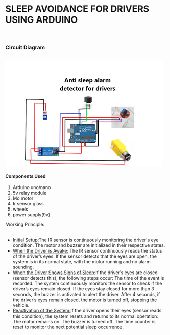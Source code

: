 <h1>SLEEP AVOIDANCE FOR DRIVERS USING ARDUINO</h1><br>
<h3>Circuit Diagram</h3>
<br>
<img src="antisleep.png" alt="circuit diagram" />

<div id="components">
<h4>Components Used</h4>
<ol>
<li>Arduino uno/nano</li>
<li>5v relay module</li>
<li>Mo motor</li>
<li>Ir sensor glass</li>
<li>wheels</li>
<li>power supply(9v)</li>
</ol>
</div>

<div class="working">
<p>
<legend>Working Principle:</legend><br>
<ul>
<li><u>Initial Setup</u>:The IR sensor is continuously monitoring the driver's eye condition.
The motor and buzzer are initialized in their respective states.</li>

<li><u>When the Driver is Awake:</u>
The IR sensor continuously reads the status of the driver’s eyes.
If the sensor detects that the eyes are open, the system is in its normal state, with the motor running and no alarm sounding.</li>

<li><u>When the Driver Shows Signs of Sleep:</u>If the driver’s eyes are closed (sensor detects this), the following steps occur:
The time of the event is recorded.
The system continuously monitors the sensor to check if the driver’s eyes remain closed.
If the eyes stay closed for more than 3 seconds, the buzzer is activated to alert the driver.
After 4 seconds, if the driver’s eyes remain closed, the motor is turned off, stopping the vehicle.</li>
<li><u>Reactivation of the System:</u>If the driver opens their eyes (sensor reads this condition), the system resets and returns to its normal operation:
The motor remains on.
The buzzer is turned off.
The time counter is reset to monitor the next potential sleep occurrence.</li>
</ul>
</p></div>